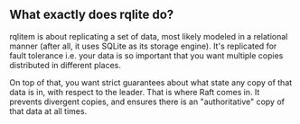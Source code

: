 ## What exactly does rqlite do?
rqlitem is about replicating a set of data, most likely modeled in a relational manner (after all, it uses SQLite as its storage engine). It's replicated for fault tolerance i.e. your data is so important that you want multiple copies distributed in different places.

On top of that, you want strict guarantees about what state any copy of that data is in, with respect to the leader. That is where Raft comes in. It prevents divergent copies, and ensures there is an "authoritative" copy of that data at all times.
